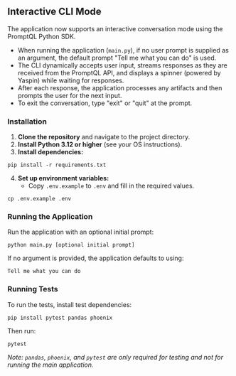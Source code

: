 ## Interactive CLI Mode

The application now supports an interactive conversation mode using the PromptQL Python SDK.

- When running the application (`main.py`), if no user prompt is supplied as an argument, the default prompt "Tell me what you can do" is used.
- The CLI dynamically accepts user input, streams responses as they are received from the PromptQL API, and displays a spinner (powered by Yaspin) while waiting for responses.
- After each response, the application processes any artifacts and then prompts the user for the next input.
- To exit the conversation, type "exit" or "quit" at the prompt.

### Installation

1. **Clone the repository** and navigate to the project directory.
2. **Install Python 3.12 or higher** (see your OS instructions).
3. **Install dependencies:**

```
pip install -r requirements.txt
```

4. **Set up environment variables:**
   - Copy `.env.example` to `.env` and fill in the required values.

```
cp .env.example .env
```

### Running the Application

Run the application with an optional initial prompt:

```
python main.py [optional initial prompt]
```

If no argument is provided, the application defaults to using:

```
Tell me what you can do
```

### Running Tests

To run the tests, install test dependencies:

```
pip install pytest pandas phoenix
```

Then run:

```
pytest
```

_Note: `pandas`, `phoenix`, and `pytest` are only required for testing and not for running the main application._
